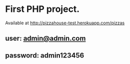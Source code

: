 First PHP project.
==================

Available at http://pizzahouse-test.herokuapp.com/pizzas

user: admin@admin.com
---------------------

password: admin123456
---------------------
